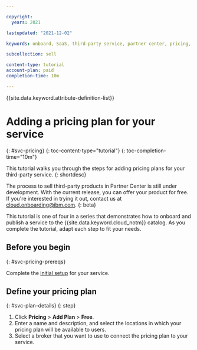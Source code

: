```yaml
---

copyright:
  years: 2021

lastupdated: "2021-12-02"

keywords: onboard, SaaS, third-party service, partner center, pricing, usage, metering, plan, free

subcollection: sell

content-type: tutorial
account-plan: paid
completion-time: 10m 

---
```


{{site.data.keyword.attribute-definition-list}}


# Adding a pricing plan for your service
{: #svc-pricing}
{: toc-content-type="tutorial"} 
{: toc-completion-time="10m"} 

This tutorial walks you through the steps for adding pricing plans for your third-party service.
{: shortdesc}

The process to sell third-party products in Partner Center is still under development. With the current release, you can offer your product for free. If you're interested in trying it out, contact us at cloud.onboarding@ibm.com.
{: beta}

This tutorial is one of four in a series that demonstrates how to onboard and publish a service to the {{site.data.keyword.cloud_notm}} catalog. As you complete the tutorial, adapt each step to fit your needs.

## Before you begin
{: #svc-pricing-prereqs}

Complete the [initial setup](/docs/sell?topic=sell-svc-setup) for your service.

## Define your pricing plan
{: #svc-plan-details}
{: step}

1. Click **Pricing** > **Add Plan** > **Free**.
1. Enter a name and description, and select the locations in which your pricing plan will be available to users. 
1. Select a broker that you want to use to connect the pricing plan to your service. 
